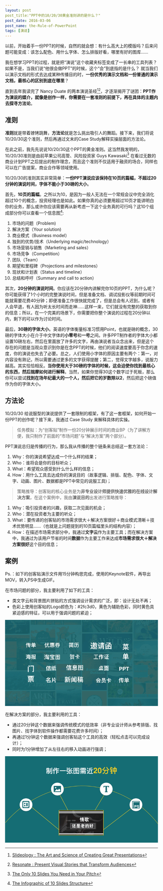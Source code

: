 ```yaml
---
layout: post
post_title:"PPT中的10/20/30黄金准则讲的是什么？"
post_date: 2016-03-06
post_name: the-Rule-of-PowerPoint
tags: [演说]
---
```


以前，开始着手一份PPT的时候，自然的就会想：有什么高大上的模版吗？后来问题可能变成：该怎么配色、用什么字体、怎么排版好看，哪里有好的图库……

我在想学习PPT的过程，就是把“演说”这个收藏夹标签变成了一长串的工具列表？如果不是，当我们说“他很会做PPT”的时候，这个“会”到底指的是什么？
就当我们以演示文档的形式去达成某种传播目的时，**一份优秀的演示文档和一份普通的演示文档，最核心的区别到底在哪里**？

直到去年我读完了 Nancy Duate 的两本演说圣经[^1][^2]，才逐渐揭开了谜团：**PPT作为演说的媒介，就像是创作一样，你需要在一套准则的前提下，再在具体的主题内去探寻方法论**。

## 准则

**准则**就是带着镣铐跳舞，**方法论**就是怎么挑出吸引人的舞蹈。接下来，我们将说10/20/30这个准则，然后再通过文末的Case Study解释实操层面的方法论。

在此之前，我先先说说10/20/30这个PPT的黄金准则。这当然我发明的，10/20/30准则是由前苹果公司高管、风险投资家 Guys Kawasaki[^3] 在看过无数的商业计划PPT之后提出的制作理念，而且这个准则不仅适用于融资的场合，同样也可以在广告提案，商业合作等领域使用。

10/20/30的准则其实非常简单：**一份PPT演说应该保持在10页的篇幅，不超过20分钟的演说时间，字体不能小于30磅的大小**。

首先，**10页的篇幅**。之所以为10，是因为一般人无法在一个常规会议中完全消化超过10个的概念，投资经理也是如此。如果你真的必须要用超过10页才能讲明白你的业务，那么或许你应该需要再从新考虑一下这个业务真的可行吗？这10个组成部分你可以查看一个信息图[^4]: 

1. 市场的问题（Problem)
2. 解决方案（Your solution)
3. 商业模式（Business model）
4. 独到的优势/技术（Underlying magic/technology）
5. 市场营销与销售（Marketing and sales）
6. 市场竞争（Competition）
7. 团队（Team）
8. 期望和里程碑（Projections and milestones）
9. 现状和计划表（Status and timeline）
10. 总结和呼吁（Summary and call to action）

其次，**20分钟的演说时间**。你应该在20分钟内讲解完你10页的PPT，为什么呢？你可能获得了1个小时的完整演说时间，但是准备文档、调试投影仪等前期时间可能就需要花费40分钟；即便准备工作很快就完成了，但是总会有人迟到，或者有人会早退，有人因为听太长时间而走神……这样一来，它们就没有完整的获取到你的信息；所以，在一个完美的场景下，你需要把你整个演说的过程在20分钟以内，剩下的可以作为讨论时间。

最后，**30磅的字体大小**。英语的字体衡量标准习惯用Point，也就是磅的概念，30磅的字体大小在介于中文字体的**小零号**和**一号**之间。许多PPT制作者的字体大小都设置10磅左右，然后在里面放了许多的文字，再由演说者当众念出来，但是这个存在的问题是当观众意识到你是在念PPT的时候，他们的阅读速度要高于你念的速度，你的演说也失去了必要。总之，人们使用小字体的原因主要有两个：第一，对内容没有熟记，所以需要通过更多的文字获得提醒；第二，觉得文字越多，说服力越高。其实恰恰相反。**当你使用大于30磅的字体的时候，这会迫使你找到最核心的东西，然后揣摩如何进行解释**。当然，如果你觉得30这个数字过于死板，那么你可以尝试**找到在场年纪最大的一个人，然后把它的岁数除以2**，然后把这个磅值作为你的字体大小。


## 方法论

10/20/30 给说服型的演说提供了一套限制的框架，有了这一套框架，如何开始一份PPT的创作呢？接下来，我通过 Case Study 来解释具体的实操。

> 任务模拟：为“创客贴”制作一份20分钟展示时间的商业BP（为了讲解方便，我只制作了前面的“市场问题”与“解决方案”两个部分）。

PPT演说总归是传播的行为，那么我从传播的整个链条来总结这一套方法论：

1. Why：你的演说希望达成一个什么样的结果；
2. Who：谁将会是你的目标听众；
3. What：希望观众感受到什么什么样的信息；
4. How：用什么工具去达成你的演说目的（故事逻辑、排版、配色、字体、文字、动画、图片、数据都是PPT中常见的说服工具)；

> 策略推导：创客贴的核心业务是为**非专业设计师提供快速优雅的在线设计解决方案**，在这个案例中，我由**演说目的**出发进行策略推导：

1. Why：吸引投资者的兴趣，获取二次见面的机会；
2. Who：潜在投资者为主要的听众；
3. What：要传递的创客贴的市场需求很大＋解决方案很好＋商业模式清晰＋技术优势明显……（也就是上问题提到的10页篇幅里头的结构内容）；
4. How：在描述市场需求部分中，我通过**文字云**作为主要工具；而在解决方案中，我通过为该用户节省的时间**数据**作为主要工作来达成**市场需求很大＋解决方案很好**这个目的信息；

## 案例

Ps.：如下的创客贴演示文件用15分钟构思完成，使用的Keynote软件，再导出MOV，转入PS中生成GIF。

在市场问题的部分，我主要利用了如下的工具：

- 类文字云和背景图片拼贴的方式强调设计需求的广泛，即：设计无处不再；
- 色彩上使用创客帖的Logo颜色为：#2fc3d0，黄色为辅助色彩，同时黄色具紧迫感的特征，可以用于强调问题的紧迫；

![](_image/the-rule-of-powerpoint/part1.gif)

在解决方案的部分，我主要利用的工具：

- 通过20分钟这个数据来强调传统模式的低效率（非专业设计师从参考排版、找图片、找字体到软件操作都需要花费许多时间）；
- 再通过1分钟这个数据来强调创客贴这个工具的高效（轻松点击可以完成设计）；
- 同时为1分钟增加了从左往右的移入动画进行强调；

![](_image/the-rule-of-powerpoint/part2.gif)

[^1]: [Slideology : The Art and Science of Creating Great Presentations](https://book.douban.com/subject/3251585/) 
[^2]: [Resonate : Present Visual Stories that Transform Audiences](https://book.douban.com/subject/5288156/)
[^3]: [The Only 10 Slides You Need in Your Pitch](http://guykawasaki.com/the-only-10-slides-you-need-in-your-pitch/)
[^4]: [The Infographic of 10 Slides Structure](http://visual.ly/only-10-slides-you-need-pitch)